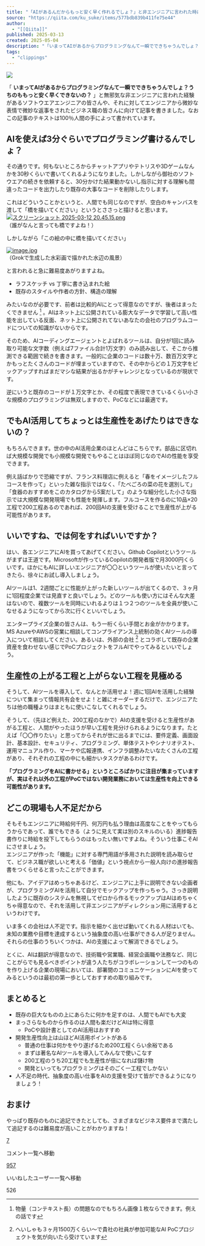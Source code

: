 ```yaml
---
title: "「AIがあるんだからもっと安く早く作れるでしょ？」と非エンジニアに言われた時に読む（読んでもらう）記事"
source: "https://qiita.com/ku_suke/items/577bdb839b411fe75e44"
author:
  - "[[Qiita]]"
published: 2025-03-13
created: 2025-05-04
description: "「いまってAIがあるからプログラミングなんて一瞬でできちゃうんでしょ？うちのももっと安く早くできないの？」と無邪気な非エンジニアに言われた経験があるソフトウエアエンジニアの皆さんや、それに対してエン…"
tags:
  - "clippings"
---
```

![](https://relay-dsp.ad-m.asia/dmp/sync/bizmatrix?pid=c3ed207b574cf11376&d=x18o8hduaj&uid=3790085)



「 **いまってAIがあるからプログラミングなんて一瞬でできちゃうんでしょ？うちのももっと安く早くできないの？** 」と無邪気な非エンジニアに言われた経験があるソフトウエアエンジニアの皆さんや、それに対してエンジニアから微妙な表情で微妙な返事をされたビジネス職の皆さんに向けて記事を書きました。なおこの記事のテキストは100％人間の手によって書かれています。

## AIを使えば3分ぐらいでプログラミング書けるんでしょ？

その通りです。何もないところからチャットアプリやテトリスや3Dゲームなんかを30秒くらいで書いてくれるようになりました。しかしながら御社のソフトウエアの続きを依頼すると、30分かけた結果動かないし指示に対する理解も間違ったコードを出力したり既存の大事なコードを削除したりします。

これはどういうことかというと、人間でも同じなのですが、空白のキャンバスを渡して「橋を描いてください」というとささっと描けると思います。  
[![スクリーンショット 2025-03-12 20.45.15.png](https://qiita-image-store.s3.ap-northeast-1.amazonaws.com/0/8727/31d28234-feb2-43df-96bb-674d95703950.png)](https://qiita-user-contents.imgix.net/https%3A%2F%2Fqiita-image-store.s3.ap-northeast-1.amazonaws.com%2F0%2F8727%2F31d28234-feb2-43df-96bb-674d95703950.png?ixlib=rb-4.0.0&auto=format&gif-q=60&q=75&s=e28faebea82aaccb02400336b7bb4213)  
（誰がなんと言っても橋ですよね！）

しかしながら「この絵の中に橋を描いてください」

[![image.jpg](https://qiita-image-store.s3.ap-northeast-1.amazonaws.com/0/8727/459e6e64-96fa-46b7-b746-5c8bd21ff7cb.jpeg)](https://qiita-user-contents.imgix.net/https%3A%2F%2Fqiita-image-store.s3.ap-northeast-1.amazonaws.com%2F0%2F8727%2F459e6e64-96fa-46b7-b746-5c8bd21ff7cb.jpeg?ixlib=rb-4.0.0&auto=format&gif-q=60&q=75&s=60c4e23c09e048a937a04686cddee517)  
（Grokで生成した水彩画で描かれた水辺の風景）

と言われると急に難易度あがりますよね。

- ラフスケッチ vs 丁寧に書き込まれた絵
- 既存のスタイルや作者の方針、構造の理解

みたいなのが必要です、前者は比較的AIにとって得意なのですが、後者はまったくできません [^1] 。AIはネット上に公開されている膨大なデータで学習して高い性能を出している反面、ネット上に公開されてないあなたの会社のプログラムコードについての知識がないからです。

そのため、AIコーディングエージェントとよばれるツールは、自分が1回に読み取り可能な文字数（例えば7ファイル合計1万文字）のみ読み出して、そこから推測できる範囲で続きを書きます。一般的に企業のコードは数十万、数百万文字とかもっとたくさんのコードが埋まっていますので、その中からどの１万文字をピックアップすればまだマシな結果が出るかがチャレンジとなっているのが現状です。

逆にいうと既存のコードが１万文字とか、その程度で表現できているくらい小さな規模のプログラミングは無双しますので、PoCなどには最適です。

## でもAI活用してちょっとは生産性をあげたりはできないの？

もちろんできます。世の中のAI活用企業のほとんどはこちらです。部品に区切れば大規模な開発でも小規模な開発でもやることはほぼ同じなのでAIの性能を享受できます。

例え話ばかりで恐縮ですが、フランス料理店に例えると「春をイメージしたフルコースを作って」といった雑な指示ではなく、「たべごろの菜の花を選別して」「食器のおすすめをこのカタログから5案だして」のような細分化した小さな指示では大規模な開発現場でも性能を発揮します。フルコースを作るのに10品×20工程で200工程あるのであれば、200回AIの支援を受けることで生産性が上がる可能性があります。

## いいですね、では何をすればいいですか？

はい、各エンジニアにAIを買ってあげてください。Github Copilotというツールがまずは王道です。Microsoftが作っているCopilotの開発者版で月3000円くらいです。ほかにもAIに詳しいエンジニアが〇〇というツールが使いたいと言ってきたら、徐々にお試し導入しましょう。

AIツールは1、2週間ごとに性能が上がった新しいツールが出てくるので、３ヶ月に1回程度企業では見直すと良いでしょう。どのツールも使い方にはそんな大差はないので、複数ツールを同時にいれるよりは１つ２つのツールを全員が使いこなせるようになってから次に行くといいでしょう。

エンタープライズ企業の皆さんは、もう一桁くらい手間とお金がかかります。MS AzureやAWSの営業に相談してコンプライアンス上統制の効くAIツールの導入について相談してください。あるいは、外部の会社 [^2] とコラボして既存の企業資産を食わせない感じでPoCプロジェクトをフルAIでやってみるといいでしょう。

## 生産性の上がる工程と上がらない工程を見極める

そうして、AIツールを導入して、なんとか活用せよ！週に1回AIを活用した経験について集まって情報共有会をせよ！と雑にオーダーするだけで、エンジニアたちは他の職種よりはまともに使いこなしてくれるでしょう。

そうして、（先ほど例えた、200工程のなかで）AIの支援を受けると生産性があがる工程と、人間がやったほうが早い工程を見分けられるようになります。たとえば「〇〇作りたい」と思ってからそれが世に出るまでには、要件定義、画面設計、基本設計、セキュリティ、プログラミング、単体テストやシナリオテスト、運用マニュアル作り、マーケや広報連携、インフラ調整みたいなたくさんの工程があり、それぞれの工程の中にも細かいタスクがあるわけです。

**「プログラミングをAIに書かせる」というところばかりに注目が集まっていますが、実はそれ以外の工程がPoCではない開発業務においては生産性を向上できる可能性があります。**

## どこの現場も人不足だから

そもそもエンジニアに時給何千円、何万円も払う理由は高度なことをやってもらうからであって、誰でもできる（ように見えて実は別のスキルのいる）進捗報告書作りに時給を投下してもらうのはもったい無いですよね。そういう仕事こそAIにさせましょう。  
エンジニアが作った「機能」に対する専門用語が多用された説明を読み取らせて、ビジネス職が欲しいと考える「価値」という視点から一般人向けの進捗報告書をつくらせると言ったことができます。

他にも、アイデアはめっちゃあるけど、エンジニアに上手に説明できない企画者が、プログラミングAIを活用して自分でモックアップを作っちゃう。さっき説明したように既存のシステムを無視してゼロから作るモックアップはAIはめちゃくちゃ得意なので、それを活用して非エンジニアがディレクション用に活用するというわけです。

いま多くの会社は人不足です。指示を細かく出せば動いてくれる人材はいても、未知の業務や目標を達成するという抽象度の高い仕事ができる人が足りません。それらの仕事のうちいくつかは、AIの支援によって解消できるでしょう。

とくに、AIは翻訳が得意なので、技術職や営業職、経営企画職や法務など、同じことがらでも見るべきポイントが違う人たちがコラボレーションして一つのものを作り上げる企業の現場においては、部署間のコミュニケーションにAIを使ってみるというのは最初の第一歩としておすすめの取り組みです。

## まとめると

- 既存の巨大なものの上にあらたに何かを足すのは、人間でもAIでも大変
- まっさらなものから作るのは人間も楽だけどAIは特に得意
	- PoCや設計書としてのAI活用はおすすめ
- 開発生産性向上は山ほどAI活用ポイントがある
	- 普通の仕事は何かをやり遂げるため200工程くらい余裕である
	- まずは著名なAIツールを導入してみんなで使いこなす
	- 200工程のうち20工程でも生産性が倍になれば儲け物
	- 開発といってもプログラミングはそのごく一工程でしかない
- 人不足の時代、抽象度の高い仕事をAIの支援を受けて皆ができるようになりましょう！

## おまけ

やっぱり既存のものに追記できたとしても、さまざまなビジネス要件まで満たして追記するのは難易度が高いことがわかりますね！

[7](https://qiita.com/ku_suke/items/#comments)

コメント一覧へ移動

[957](https://qiita.com/ku_suke/items/577bdb839b411fe75e44/likers)

いいねしたユーザー一覧へ移動

526

[^1]: 物量（コンテキスト長）の問題なのでもちろん画像１枚ならできます。例えの話です

[^2]: へいしゃも３ヶ月1500万くらい〜で貴社の社員が参加可能なAI PoCプロジェクトを気が向いたら受けています